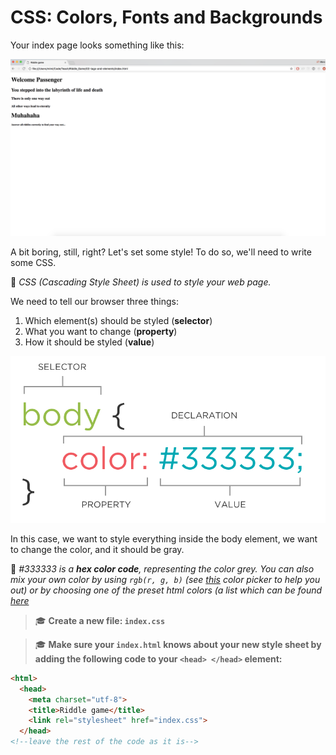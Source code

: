 # CSS: Colors, Fonts and Backgrounds

Your index page looks something like this:

![Index Page](RG_index_unstyled.png)

A bit boring, still, right? Let's set some style! To do so, we'll need to write some CSS.

🙋 *CSS (Cascading Style Sheet) is used to style your web page.*

We need to tell our browser three things:

1) Which element(s) should be styled (**selector**)
2) What you want to change (**property**)
3) How it should be styled (**value**)

![selector, property, value](cssrule.png)

In this case, we want to style everything inside the body element, we want to change the color, and it should be gray.

🙋 *#333333 is a **hex color code**, representing the color grey. You can also mix your own color by using `rgb(r, g, b)` (see [this](https://htmlcolorcodes.com/) color picker to help you out) or by choosing one of the preset html colors (a list which can be found [here](https://htmlcolorcodes.com/color-names/)*

>  🎓 **Create a new file: `index.css`**

>  🎓 **Make sure your `index.html` knows about your new style sheet by adding the following code to your `<head> </head>` element:**

```HTML
<html>
  <head>
    <meta charset="utf-8">
    <title>Riddle game</title>
    <link rel="stylesheet" href="index.css">
  </head>
<!--leave the rest of the code as it is-->
```